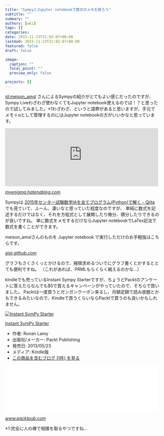 ```yaml
---
title: "SympyとJupyter notebookで数式のメモを取ろう"
subtitle: ""
summary: ""
authors: [aki]
tags: []
categories: 
date: 2015-11-23T21:02:07+00:00
lastmod: 2015-11-23T21:02:07+00:00
featured: false
draft: false

image:
  caption: ""
  focal_point: ""
  preview_only: false

projects: []
---
```

[id:meison\_amsl](http://blog.hatena.ne.jp/meison_amsl/) さんによるSympyの紹介がとてもよい感じだったのですが、Sympy Liveわざわざ使わなくてもJupyter notebook使えるのでは！？と思ったので試してみました。\*1わざわざ、というと語弊があると思いますが、手元でメモ＋αとして管理するのにはJupyter notebookの方がいいかなと思っています。

<iframe src="http://myenigma.hatenablog.com/embed/2015/11/21/222755" title="Pythonの数式処理ライブラリSymPyをWolfram Alpha(Mathematica, Maxima)の代わりに使う方法 - MyEnigma" class="embed-card embed-blogcard" scrolling="no" frameborder="0" style="display: block; width: 100%; height: 190px; max-width: 500px; margin: 10px 0px;"></iframe><cite class="hatena-citation"><a href="http://myenigma.hatenablog.com/entry/2015/11/21/222755">myenigma.hatenablog.com</a></cite>

Sympyは [2015年センター試験数学IAを全てプログラム(Python)で解く - Qiita](http://qiita.com/Akai_Banana/items/b328fe0116d248127a36) でも見ていて、ふーん、凄いなと思っていた程度なのですが、 単純に数式を記述するだけではなく、それを方程式として展開したり微分、積分したりできるのが良いですね。 単に数式をメモするだけならJupyter notebookでLaTex記法で数式を書くことができます。

meison\_amslさんのものを Jupyter notebook で実行しただけのお手軽版はこちらです。

<script src="https://gist.github.com/chezou/af6756cf50bb08a1d6ad.js"> </script><cite class="hatena-citation"><a href="https://gist.github.com/chezou/af6756cf50bb08a1d6ad">gist.github.com</a></cite>

グラフもさくさくっとかけるので、極限求めるついでにグラフ書くとかするととても便利ですね。 （これがあれば、PRMLもらくらく戦えるのかな...）

kindleでも売っているInstant Sympy Starterですが、ちょうどPacktのアンケートに答えたらなんでも$5で買えるキャンペーンがやっていたので、そちらで買いました。 Packtは一度買うとガンガンクーポン来るし、月額定額で読み放題とかもできるみたいなので、Kindleで買うくらいならPacktで買うのも良いかもしれません。

[![Instant SymPy Starter](https://ecx.images-amazon.com/images/I/51OUVFQhi9L._SL160_.jpg "Instant SymPy Starter")](http://www.amazon.co.jp/exec/obidos/ASIN/B00CYHB3CG/chezou-22/)

[Instant SymPy Starter](http://www.amazon.co.jp/exec/obidos/ASIN/B00CYHB3CG/chezou-22/)

- 作者: Ronan Lamy
- 出版社/メーカー: Packt Publishing
- 発売日: 2013/05/23
- メディア: Kindle版
- [この商品を含むブログ (1件) を見る](http://d.hatena.ne.jp/asin/B00CYHB3CG/chezou-22)

<iframe src="//hatenablog-parts.com/embed?url=https%3A%2F%2Fwww.packtpub.com%2Fbig-data-and-business-intelligence%2Finstant-sympy-starter-instant" title="Instant SymPy Starter | PACKT Books" class="embed-card embed-webcard" scrolling="no" frameborder="0" style="display: block; width: 100%; height: 155px; max-width: 500px; margin: 10px 0px;"></iframe><cite class="hatena-citation"><a href="https://www.packtpub.com/big-data-and-business-intelligence/instant-sympy-starter-instant">www.packtpub.com</a></cite>

\*1:完全に人の褌で相撲を取るやつですね...


